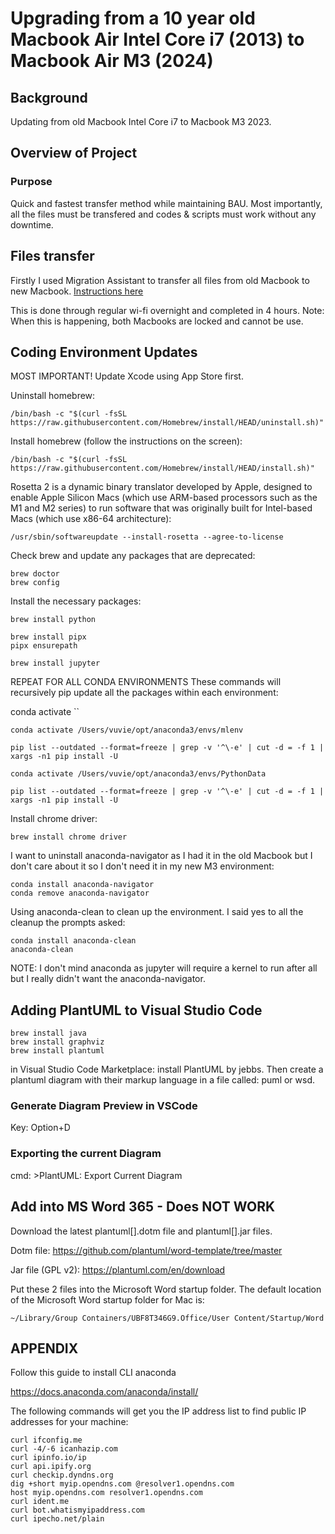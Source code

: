 # Upgrading from a 10 year old Macbook Air Intel Core i7 (2013) to Macbook Air M3 (2024)

## Background

Updating from old Macbook Intel Core i7 to Macbook M3 2023.



## Overview of Project

### Purpose

Quick and fastest transfer method while maintaining BAU. Most importantly, all the files must be transfered and codes & scripts must work without any downtime.

## Files transfer

Firstly I used Migration Assistant to transfer all files from old Macbook to new Macbook.
[Instructions here](https://support.apple.com/en-ca/102613)

This is done through regular wi-fi overnight and completed in 4 hours. Note: When this is happening, both Macbooks are locked and cannot be use.

## Coding Environment Updates

MOST IMPORTANT!
Update Xcode using App Store first.

Uninstall homebrew:
```
/bin/bash -c "$(curl -fsSL https://raw.githubusercontent.com/Homebrew/install/HEAD/uninstall.sh)"
```

Install homebrew (follow the instructions on the screen):
```
/bin/bash -c "$(curl -fsSL https://raw.githubusercontent.com/Homebrew/install/HEAD/install.sh)"
```

Rosetta 2 is a dynamic binary translator developed by Apple, designed to enable Apple Silicon Macs (which use ARM-based processors such as the M1 and M2 series) to run software that was originally built for Intel-based Macs (which use x86-64 architecture):
```
/usr/sbin/softwareupdate --install-rosetta --agree-to-license
```

Check brew and update any packages that are deprecated:
```
brew doctor
brew config
```

Install the necessary packages:
```
brew install python

brew install pipx
pipx ensurepath

brew install jupyter
```


REPEAT FOR ALL CONDA ENVIRONMENTS
These commands will recursively pip update all the packages within each environment:

conda activate <env>
``

```
conda activate /Users/vuvie/opt/anaconda3/envs/mlenv
```
```
pip list --outdated --format=freeze | grep -v '^\-e' | cut -d = -f 1 | xargs -n1 pip install -U
```

```
conda activate /Users/vuvie/opt/anaconda3/envs/PythonData
```
```
pip list --outdated --format=freeze | grep -v '^\-e' | cut -d = -f 1 | xargs -n1 pip install -U
```


Install chrome driver:
```
brew install chrome driver
```

I want to uninstall anaconda-navigator as I had it in the old Macbook but I don't care about it so I don't need it in my new M3 environment:
```
conda install anaconda-navigator
conda remove anaconda-navigator
```

Using anaconda-clean to clean up the environment. I said yes to all the cleanup the prompts asked:
```
conda install anaconda-clean
anaconda-clean
```

NOTE: I don't mind anaconda as jupyter will require a kernel to run after all but I really didn't want the anaconda-navigator.


## Adding PlantUML to Visual Studio Code

```
brew install java
brew install graphviz
brew install plantuml
```

in Visual Studio Code Marketplace: install PlantUML by jebbs.
Then create a plantuml diagram with their markup language in a file called: puml or wsd.

### Generate Diagram Preview in VSCode

Key: Option+D

### Exporting the current Diagram
cmd: >PlantUML: Export Current Diagram

## Add into MS Word 365 - Does NOT WORK
Download the latest plantuml[].dotm file and plantuml[].jar files.

Dotm file:
https://github.com/plantuml/word-template/tree/master

Jar file (GPL v2):
https://plantuml.com/en/download

Put these 2 files into the Microsoft Word startup folder. The default location of the Microsoft Word startup folder for Mac is:
```
~/Library/Group Containers/UBF8T346G9.Office/User Content/Startup/Word
```


## APPENDIX

Follow this guide to install CLI anaconda

https://docs.anaconda.com/anaconda/install/


The following commands will get you the IP address list to find public IP addresses for your machine:

```
curl ifconfig.me
curl -4/-6 icanhazip.com
curl ipinfo.io/ip
curl api.ipify.org
curl checkip.dyndns.org
dig +short myip.opendns.com @resolver1.opendns.com
host myip.opendns.com resolver1.opendns.com
curl ident.me
curl bot.whatismyipaddress.com
curl ipecho.net/plain
```
